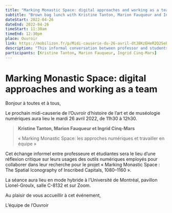 ```yaml
---
title: "Marking Monastic Space: digital approaches and working as a team"
subtitle: "Brown bag lunch with Kristine Tanton, Marion Fauqueur and Ingrid Cinq-Mars"
dateStart: 2022-04-26
dateEnd: 2022-04-26
timeStart: 11:30am
timeEnd: 12:30pm
place: Ouvroir
link: https://mobilizon.fr/p/Midi-causerie-du-26-avril-dtJBKzEHeR2Q2Seb3qggqL
description: "This informal conversation between professor and students will be the opportunity to reflect critically  on their use of digital tools to collaborate on their research project « Marking Monastic Space : The Spatial Iconography of Inscribed Capitals, 1080–1160 »."
participants: [Kristine Tanton, Marion Fauqueur, Ingrid Cinq-Mars]
---
```


# Marking Monastic Space: digital approaches and working as a team

Bonjour à toutes et à tous,

Le prochain midi-causerie de l’Ouvroir d’histoire de l’art et de muséologie numériques aura lieu le mardi 26 avril 2022, de 11h30 à 12h30.

> **Kristine Tanton, Marion Fauqueur et Ingrid Cinq-Mars**
>
> « Marking Monastic Space: les approches numériques et travailler en équipe »

Cet échange informel entre professeure et étudiantes sera le lieu d’une réflexion critique sur leurs usages des outils numériques employés pour collaborer dans leur recherche pour le projet « Marking Monastic Space : The Spatial Iconography of Inscribed Capitals, 1080–1160 ».

La séance aura lieu en mode hybride à l’Université de Montréal, pavillon Lionel-Groulx, salle C-8132 et sur Zoom.

Au plaisir de vous accueillir à cet événement,

L’équipe de l’Ouvroir
